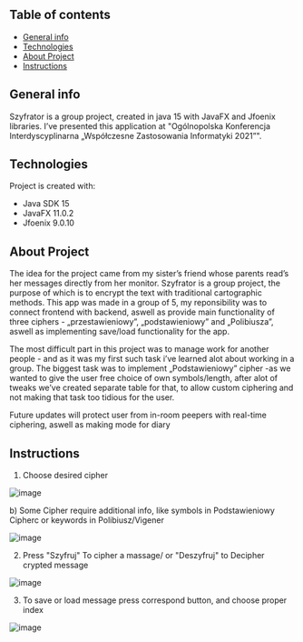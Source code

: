 

## Table of contents
* [General info](#general-info)
* [Technologies](#technologies)
* [About Project](#About-Project)
* [Instructions](#Instructions)

## General info
Szyfrator is a group project, created in java 15 with JavaFX and Jfoenix libraries. I’ve presented this application at "Ogólnopolska Konferencja Interdyscyplinarna „Współczesne Zastosowania Informatyki 2021”".

## Technologies
Project is created with:
* Java SDK 15
* JavaFX 11.0.2
* Jfoenix 9.0.10
        
## About Project
The idea for the project came from my sister’s friend whose parents read’s her messages directly from her monitor.
Szyfrator is a group project, the purpose of which is to encrypt the text with traditional cartographic methods.
This app was made in a group of 5, my reponsibility was to connect frontend with backend, aswell as provide main functionality of three ciphers - „przestawieniowy”, „podstawieniowy” and „Polibiusza”, aswell as implementing save/load functionality for the app.

The most difficult part in this project was to manage work for another people - and as it was my first such task i’ve learned alot about working in a group. The biggest task was to implement „Podstawieniowy” cipher -as we wanted to give the user free choice of own symbols/length, after alot of tweaks we’ve created separate table for that, to allow custom ciphering and not making that task too tidious for the user.

Future updates will protect user from in-room peepers with real-time ciphering, aswell as making mode for diary 

## Instructions
1. Choose desired cipher

![image](https://user-images.githubusercontent.com/74488031/166237421-e68dcd5b-57a1-49fd-bd59-35c1a9a948c0.png)

b) Some Cipher require additional info, like symbols in Podstawieniowy Cipherc or keywords in Polibiusz/Vigener

![image](https://user-images.githubusercontent.com/74488031/166237490-9c129ed9-cbd9-4405-9ee0-f8c82fbb666b.png)

2. Press "Szyfruj" To cipher a massage/ or "Deszyfruj" to Decipher crypted message

![image](https://user-images.githubusercontent.com/74488031/166237670-6088d804-ed1f-44e1-9abc-016356301bfd.png)

3. To save or load message press correspond button, and choose proper index

![image](https://user-images.githubusercontent.com/74488031/166237874-4aed3f0d-9cdb-4333-bc41-3bb7a73877ca.png)






